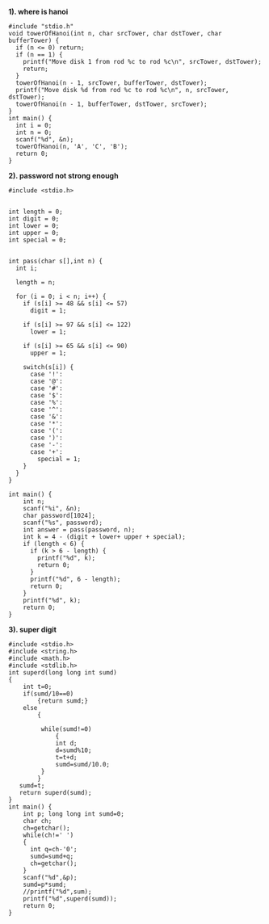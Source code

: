 
**1). where is hanoi**

    #include "stdio.h"
    void towerOfHanoi(int n, char srcTower, char dstTower, char bufferTower) {
      if (n <= 0) return;
      if (n == 1) {
        printf("Move disk 1 from rod %c to rod %c\n", srcTower, dstTower);
        return;
      }
      towerOfHanoi(n - 1, srcTower, bufferTower, dstTower);
      printf("Move disk %d from rod %c to rod %c\n", n, srcTower, dstTower);
      towerOfHanoi(n - 1, bufferTower, dstTower, srcTower);
    }
    int main() {
      int i = 0;
      int n = 0;
      scanf("%d", &n);
      towerOfHanoi(n, 'A', 'C', 'B');
      return 0;
    }
**2). password not strong enough**

    #include <stdio.h>
    
    
    int length = 0;
    int digit = 0;
    int lower = 0;
    int upper = 0;
    int special = 0;
      
    
    int pass(char s[],int n) {
      int i;
      
      length = n;
        
      for (i = 0; i < n; i++) {
        if (s[i] >= 48 && s[i] <= 57)
          digit = 1;
        
        if (s[i] >= 97 && s[i] <= 122)
          lower = 1;
        
        if (s[i] >= 65 && s[i] <= 90)
          upper = 1;
        
        switch(s[i]) {
          case '!':
          case '@':
          case '#':
          case '$':
          case '%':
          case '^':
          case '&':
          case '*':
          case '(':
          case ')':
          case '-':
          case '+':
            special = 1;
        }  
      }
    }
    
    int main() {
        int n; 
        scanf("%i", &n);
        char password[1024];
        scanf("%s", password);
        int answer = pass(password, n);
      	int k = 4 - (digit + lower+ upper + special);
      	if (length < 6) {
          if (k > 6 - length) {
            printf("%d", k);
            return 0;
          }
          printf("%d", 6 - length);
          return 0;
        }
    	printf("%d", k);
        return 0;
    }

**3). super digit**

    #include <stdio.h>
    #include <string.h>
    #include <math.h>
    #include <stdlib.h>
    int superd(long long int sumd)
    {
        int t=0;
        if(sumd/10==0)
            {return sumd;}
        else
            {
             
             while(sumd!=0)
                 {
                 int d;
                 d=sumd%10;
                 t=t+d;
                 sumd=sumd/10.0;
             }
            }
       sumd=t; 
       return superd(sumd);
    }    
    int main() {
        int p; long long int sumd=0;
        char ch;
        ch=getchar();
        while(ch!=' ')
        {
          int q=ch-'0';
          sumd=sumd+q;
          ch=getchar();  
        }    
        scanf("%d",&p);
        sumd=p*sumd;
        //printf("%d",sum);
        printf("%d",superd(sumd));
        return 0;
    }